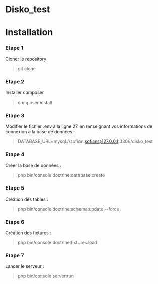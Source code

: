 # Disko_test

# Installation

### Etape 1
Cloner le repository
>git clone 

### Etape 2
Installer composer
>composer install

### Etape 3
Modifier le fichier .env à la ligne 27 en renseignant vos informations de connexion à la base de données : 
>DATABASE_URL=mysql://sofian:sofian@127.0.0.1:3306/disko_test

### Etape 4
Créer la base de données :
>php bin/console doctrine:database:create

### Etape 5
Création des tables :
>php bin/console doctrine:schema:update --force

### Etape 6
Création des fixtures :
>php bin/console doctrine:fixtures:load

### Etape 7
Lancer le serveur :
>php bin/console server:run
